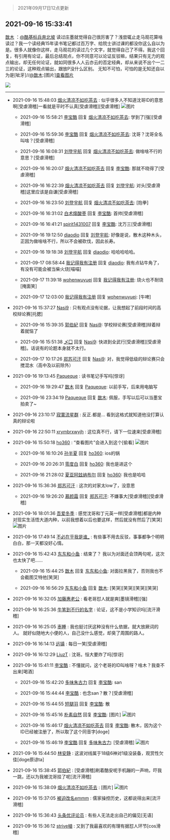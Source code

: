 > 2021年09月17日12点更新
<link rel="stylesheet" href="https://cdn.jsdelivr.net/gh/taotie6/sampleJSON@main/css/photo_show.css">
<meta name="referrer" content="no-referrer" />


 ## 2021-09-16 15:33:41 

 [㪚木](https://www.coolapk.com/feed/30026736?shareKey=NDgwNTU4ZTg4YWY3NjE0MmY5NmU~) ：<a class="feed-link-uname" href="/u/酷基标兵奔北坡">@酷基标兵奔北坡</a> 读过庄墨就觉得自己很厉害了？浅尝辄止走马观花算啥读过？我一个读经典15年读书笔记都过百万字、给院士讲过课的都没你这么自以为是。很多人就像你这样，走马观花的读过几个文字，就觉得自己了不得。我这个回复，有引用有论证，最后总结观点，你不同意可以论证反驳嘛<!--break-->，结果只有无力的观点输出，却无任何论证，就如同很多人人云亦云的否定经典，却从来说不出个一二三的论证，这种观点输出，跟放P没什么区别。
无知不可怕，可怕的是无知还自以为是[呲牙]//<a class="feed-link-uname" href="/u/㪚木">@㪚木</a>:[图片]<a class="feed-forward-pic" href="http://image.coolapk.com/feed/2021/0916/09/1081091_ce14e31a_5915_4655@1080x5779.jpeg">查看图片</a> 

<div class="album">
<img class="img-item" src="https://image.coolapk.com/feed/2021/0916/15/1081091_4bf453b5_7620_486@1080x740.jpeg" />
</div>

 ------- 

- 2021-09-16 15:48:03 [烟火清凉不如吃茶去](uid=4279524) : 似乎很多人不知道沈哥ID的意思啊[受虐滑稽]一看就是平时不认真[受虐滑稽][受虐滑稽] ![图片](https://image.coolapk.com/feed/2021/0916/15/4279524_2869646d_8481_2482@1079x453.png)

    - 2021-09-16 15:58:21 [李宝酷](uid=3452409) 回复 [烟火清凉不如吃茶去](uid=4279524): 学到了[强][受虐滑稽] 

    - 2021-09-16 15:59:36 [李宝酷](uid=3452409) 回复 [烟火清凉不如吃茶去](uid=4279524): 沈哥？沈哥全名叫啥？[受虐滑稽] 

    - 2021-09-16 16:08:31 [刘登宇航](uid=571170) 回复 [烟火清凉不如吃茶去](uid=4279524): 做啥啥不行的意思？[受虐滑稽] 

    - 2021-09-16 16:20:07 [烟火清凉不如吃茶去](uid=4279524) 回复 [李宝酷](uid=3452409): 那就不晓得了[受虐滑稽] 

    - 2021-09-16 16:22:39 [烟火清凉不如吃茶去](uid=4279524) 回复 [刘登宇航](uid=571170): 对头[受虐滑稽]这里应该是自谦[受虐滑稽] 

    - 2021-09-16 16:23:50 [刘登宇航](uid=571170) 回复 [烟火清凉不如吃茶去](uid=4279524): [抱拳] 

    - 2021-09-16 16:31:02 [白术煼酸枣](uid=8303609) 回复 [李宝酷](uid=3452409): 首帅[受虐滑稽] 

    - 2021-09-16 16:41:21 [spirit1431007](uid=1495334) 回复 [李宝酷](uid=3452409): 沈万三[受虐滑稽] 

    - 2021-09-16 19:12:50 [diaodio](uid=2939500) 回复 [刘登宇航](uid=571170): 好像是说，散木这种木头，正因为做啥啥不行，所以不会被砍伐，因此长寿。 

    - 2021-09-16 19:18:38 [刘登宇航](uid=571170) 回复 [diaodio](uid=2939500): 哈哈哈哈哈。 

    - 2021-09-17 08:58:44 [我记得我有注册](uid=1403833) 回复 [diaodio](uid=2939500): 我有点钻牛角了，有没有可能会被当柴火烧[喵喵] 

    - 2021-09-17 11:39:18 [wohenwuyuei](uid=1096665) 回复 [我记得我有注册](uid=1403833): 烧火也不耐烧[掩面笑] 

    - 2021-09-17 12:03:00 [我记得我有注册](uid=1403833) 回复 [wohenwuyuei](uid=1096665): [牛啤] 

- 2021-09-16 15:37:27 [Nasi9](uid=2003986) : 只有观点没有论据，让我想起了前段时间的高校辩论赛[托腮] 

    - 2021-09-16 15:39:35 [郭伯紀](uid=2859803) 回复 [Nasi9](uid=2003986): 学校辩论赛[受虐滑稽]辩着辩着就恼了 

    - 2021-09-16 15:51:38 [乄囗](uid=759206) 回复 [Nasi9](uid=2003986): 快进到全武行[受虐滑稽][受虐滑稽]。话说有的论题本身就不太行。 

    - 2021-09-17 10:17:26 [郑苏可汗](uid=678781) 回复 [Nasi9](uid=2003986): 对，我觉得低级的辩论赛只会搅混水（高中及以前除外） 

- 2021-09-16 19:13:45 [Paqueque](uid=685582) : 读书笔记手写吗[惊讶] 

    - 2021-09-16 19:29:47 [㪚木](uid=1081091) 回复 [Paqueque](uid=685582): 以前手写，后来用电脑写 

    - 2021-09-16 23:34:19 [Paqueque](uid=685582) 回复 [㪚木](uid=1081091): 佩服，手写以后可以当墨宝拍卖了~ 

- 2021-09-16 23:10:17 [寂寞流星群](uid=861692) : 反正.都是...
看到这格式就知道他没打算认真的辩论啦 

- 2021-09-16 22:50:11 [xrymbrxwyjh](uid=1710564) : 这位真不行，请下一位速来[受虐滑稽] 

- 2021-09-16 15:50:18 [ho360](uid=3190893) : “查看图片”会进入到这个[偷看] ![图片](https://image.coolapk.com/feed/2021/0916/15/3190893_8618_0849@828x1792.jpg)

    - 2021-09-16 16:10:26 [孙半夏](uid=1851173) 回复 [ho360](uid=3190893): ios的锅 

    - 2021-09-16 20:26:31 [零度白](uid=1751114) 回复 [ho360](uid=3190893): 我也是进这个 

    - 2021-09-16 21:28:02 [夏亚阿玆纳布尔](uid=3186547) 回复 [ho360](uid=3190893): 我也是哈哈 

- 2021-09-16 15:36:36 [郑苏可汗](uid=678781) : 这次的对家太low了，没意思 

    - 2021-09-16 19:26:20 [慕颜霜](uid=3801065) 回复 [郑苏可汗](uid=678781): 不嫌事大[受虐滑稽][受虐滑稽] 

- 2021-09-16 18:01:36 [吾爱冬季](uid=853318) : 感觉沈哥和丁元英一样[受虐滑稽]都是内种对现实生活悟大道内种，以前我想着以后也要这样，然后就没有然后了[笑哭] ![图片](https://image.coolapk.com/feed/2021/0701/22/853318_6bf1174f_8336_5258@120x108.jpeg)

- 2021-09-16 17:49:14 [不必在乎我是谁_](uid=1545923) : 有些事不用去反驳，事事都争个明明白白，那一天都没好心情。 

- 2021-09-16 15:42:43 [东东和小鱼](uid=804655) : 结束了？ 我以为对面还会顶两句呢，这次也太快了吧…… 

    - 2021-09-16 15:44:25 [㪚木](uid=1081091) 回复 [东东和小鱼](uid=804655): 对面拉黑我了，否则我也不会截图艾特他[笑哭] 

    - 2021-09-16 16:56:29 [东东和小鱼](uid=804655) 回复 [㪚木](uid=1081091): [笑哭][笑哭][笑哭][笑哭] 

- 2021-09-16 16:32:05 [加藤惠老公](uid=1266680) : 看老哥怼人就是爽[墨镜滑稽][强] 

- 2021-09-16 16:25:36 [牛笔到不行的名字](uid=2374460) : 论证，这不是小学知识吗[流汗滑稽] 

- 2021-09-16 16:25:05 [栆睡](uid=2246713) : 我也挺讨厌这种没有什么依据，就大放厥词的人。
就好似随地大小便的人，自己没什么感觉，却臭了周围的路人。 

- 2021-09-16 16:14:13 [远镇](uid=1471248) : 每日一笑[受虐滑稽] 

- 2021-09-16 16:12:29 [LiuzT](uid=2145927) : 沈哥。恒大要炸了吗[惊讶] 

- 2021-09-16 15:41:11 [李宝酷](uid=3452409) : 不懂就问，这个老哥的ID叫啥呀？啥木？我查不出来[喝酒] 

    - 2021-09-16 15:42:20 [多味朱古力](uid=1614110) 回复 [李宝酷](uid=3452409): san 

    - 2021-09-16 15:44:44 [李宝酷](uid=3452409) : 也念san？散？[受虐滑稽] 

    - 2021-09-16 15:44:55 [短腿羽](uid=3861796) 回复 [李宝酷](uid=3452409): 散 

    - 2021-09-16 15:45:16 [朴素自然](uid=1210301) 回复 [李宝酷](uid=3452409): [图片] ![图片](https://image.coolapk.com/feed/2021/0916/15/1210301_9f6d3ac7_8314_719@1080x716.jpeg)

    - 2021-09-16 15:46:17 [烟火清凉不如吃茶去](uid=4279524) 回复 [李宝酷](uid=3452409): 散木，因为这个ID已经被注册了，所以取了这个同音字[doge] 

    - 2021-09-16 15:46:19 [李宝酷](uid=3452409) 回复 [多味朱古力](uid=1614110): [受虐滑稽] ![图片](https://image.coolapk.com/feed/2021/0916/15/3452409_c4c1b906_8378_0853@1080x661.jpeg)

- 2021-09-16 15:44:50 [林安静](uid=1711813) : 这波对线属于18级6神对1级没装备，观赏性欠佳[doge原谅ta] 

- 2021-09-16 15:38:45 [郭伯紀](uid=2859803) : [受虐滑稽]刷着酷安呢手机蹦的一声响，吓我一跳，还以为我被沈哥挂了呢[流汗滑稽] 

- 2021-09-16 15:38:09 [烟火清凉不如吃茶去](uid=4279524) : [图片] ![图片](https://image.coolapk.com/feed/2021/0916/15/4279524_fea38903_7887_7@669x305.jpeg)

- 2021-09-16 15:37:05 [被迫改名emmm](uid=3302275) : 儒家操控历史，这都说得出来[流汗滑稽] 

- 2021-09-16 15:36:43 [头条优评论员](uid=744564) : 有些人无法走出自己的偏见[无语] 

- 2021-09-16 15:36:12 [strive植](uid=1468928) : 又到了我最喜欢的有理有据怼人环节[cos滑稽] 

